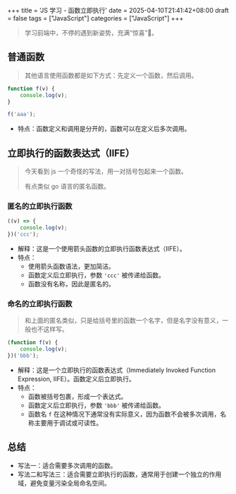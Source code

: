 +++
title = 'JS 学习 - 函数立即执行'
date = 2025-04-10T21:41:42+08:00
draft = false
tags = ["JavaScript"]
categories = ["JavaScript"]
+++

> 学习前端中，不停的遇到新姿势，充满“惊喜”🤷。

## 普通函数

> 其他语言使用函数都是如下方式：先定义一个函数，然后调用。

```javascript
function f(v) {
    console.log(v);
}

f('aaa');
```

- 特点：函数定义和调用是分开的，函数可以在定义后多次调用。

## 立即执行的函数表达式（IIFE）

> 今天看到 js 一个奇怪的写法，用一对括号包起来一个函数。
>
> 有点类似 go 语言的匿名函数。

### 匿名的立即执行函数

```javascript
((v) => {
    console.log(v);
})('ccc');
```

- 解释：这是一个使用箭头函数的立即执行函数表达式（IIFE）。
- 特点：
  - 使用箭头函数语法，更加简洁。
  - 函数定义后立即执行，参数 `'ccc'` 被传递给函数。
  - 函数没有名称，因此是匿名的。

### 命名的立即执行函数

> 和上面的匿名类似，只是给括号里的函数一个名字，但是名字没有意义，一般也不这样写。

```javascript
(function f(v) {
    console.log(v);
})('bbb');
```

- 解释：这是一个立即执行的函数表达式（Immediately Invoked Function Expression, IIFE）。函数定义后立即执行。
- 特点：
  - 函数被括号包裹，形成一个表达式。
  - 函数定义后立即执行，参数 `'bbb'` 被传递给函数。
  - 函数名 `f` 在这种情况下通常没有实际意义，因为函数不会被多次调用，名称主要用于调试或可读性。

## 总结

- 写法一：适合需要多次调用的函数。
- 写法二和写法三：适合需要立即执行的函数，通常用于创建一个独立的作用域，避免变量污染全局命名空间。
